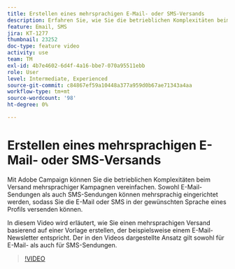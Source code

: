 ```yaml
---
title: Erstellen eines mehrsprachigen E-Mail- oder SMS-Versands
description: Erfahren Sie, wie Sie die betrieblichen Komplexitäten beim Versand mehrsprachiger Kampagnen vereinfachen können.
feature: Email, SMS
jira: KT-1277
thumbnail: 23252
doc-type: feature video
activity: use
team: TM
exl-id: 4b7e4602-6d4f-4a16-bbe7-070a95511ebb
role: User
level: Intermediate, Experienced
source-git-commit: c84867ef59a10448a377a959d0b67ae71343a4aa
workflow-type: tm+mt
source-wordcount: '98'
ht-degree: 0%

---
```


# Erstellen eines mehrsprachigen E-Mail- oder SMS-Versands

Mit Adobe Campaign können Sie die betrieblichen Komplexitäten beim Versand mehrsprachiger Kampagnen vereinfachen. Sowohl E-Mail-Sendungen als auch SMS-Sendungen können mehrsprachig eingerichtet werden, sodass Sie die E-Mail oder SMS in der gewünschten Sprache eines Profils versenden können.

In diesem Video wird erläutert, wie Sie einen mehrsprachigen Versand basierend auf einer Vorlage erstellen, der beispielsweise einem E-Mail-Newsletter entspricht. Der in den Videos dargestellte Ansatz gilt sowohl für E-Mail- als auch für SMS-Sendungen.

>[!VIDEO](https://video.tv.adobe.com/v/23252?quality=12&learn=on)
